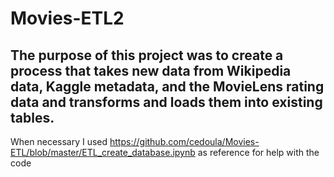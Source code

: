 # Movies-ETL2
## The purpose of this project was to create a process that takes new data from Wikipedia data, Kaggle metadata, and the MovieLens rating data and transforms and loads them into existing tables. 

When necessary I used https://github.com/cedoula/Movies-ETL/blob/master/ETL_create_database.ipynb as reference for help with the code
